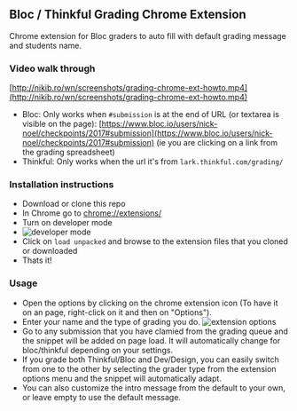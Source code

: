 ## Bloc / Thinkful Grading Chrome Extension

Chrome extension for Bloc graders to auto fill with default grading message and students name.

### Video walk through

[http://nikib.ro/wn/screenshots/grading-chrome-ext-howto.mp4](http://nikib.ro/wn/screenshots/grading-chrome-ext-howto.mp4)

- Bloc: Only works when `#submission` is at the end of URL (or textarea is visible on the page): 
[https://www.bloc.io/users/nick-noel/checkpoints/2017#submission](https://www.bloc.io/users/nick-noel/checkpoints/2017#submission) (ie you are clicking on a link from the grading spreadsheet)
- Thinkful: Only works when the url it's from `lark.thinkful.com/grading/`

### Installation instructions

- Download or clone this repo
- In Chrome go to [chrome://extensions/](chrome://extensions/)
- Turn on developer mode
- ![developer mode](http://nikib.ro/wn/screenshots/Extensions_2018-04-09_08-05-18.jpg)
- Click on `load unpacked` and browse to the extension files that you cloned or downloaded
- Thats it!

### Usage

- Open the options by clicking on the chrome extension icon (To have it on an page, right-click on it and then on "Options").
- Enter your name and the type of grading you do.
![extension options](https://t.gyazo.com/teams/leovegas/1ed97d41d6797d916cfb556b4e71d2fa.png)
- Go to any submission that you have clamied from the grading queue and the snippet will be added on page load. It will 
automatically change for bloc/thinkful depending on your settings.
- If you grade both Thinkful/Bloc and Dev/Design, you can easily switch from one to the other by 
 selecting the grader type from the extension options menu and the snippet will automatically adapt.
- You can also customize the intro message from the default to your own, or leave empty to use 
the default message.

